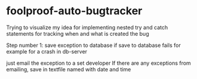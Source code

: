 foolproof-auto-bugtracker
=========================

Trying to visualize my idea for implementing nested try and catch statements for tracking when and what is created the bug

Step number 1:
save exception to database
if save to database fails for example for a crash in db-server

just email the exception to a set developer
If there are any exceptions from emailing, 
save in textfile named with date and time
